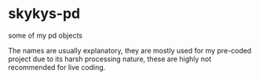 # skykys-pd
some of my pd objects

The names are usually explanatory, they are mostly used for my pre-coded project due to its harsh processing nature, these are highly not recommended for live coding.
